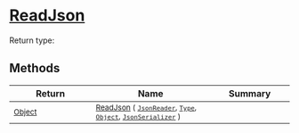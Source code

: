 # [ReadJson](./FeatureDescriptorTJsonConverter-100664024.md)


Return type:
## Methods

| Return | Name | Summary | 
| --- | --- | --- | 
| <sub>[Object](https://docs.microsoft.com/en-us/dotnet/api/System.Object)</sub><img width=200/>| <sub>[ReadJson](./FeatureDescriptorTJsonConverter-100664024.md) ( [`JsonReader`](./FeatureDescriptorTJsonConverter-100664024.md), [`Type`](https://docs.microsoft.com/en-us/dotnet/api/System.Type), [`Object`](https://docs.microsoft.com/en-us/dotnet/api/System.Object), [`JsonSerializer`](./FeatureDescriptorTJsonConverter-100664024.md) )</sub>| <sub></sub><img width=200/>| <br>


